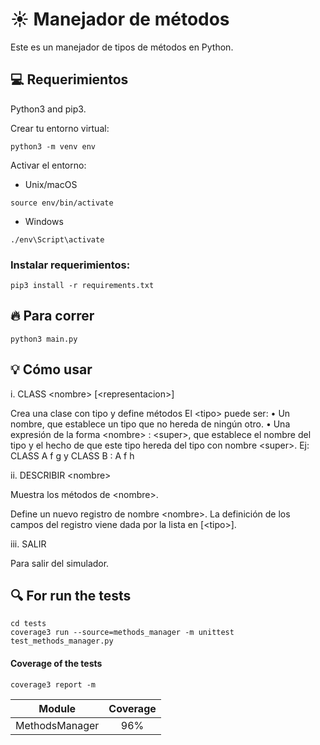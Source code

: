 # :sunny: Manejador de métodos
Este es un manejador de tipos de métodos en Python.

## :computer: Requerimientos

Python3 and pip3.

Crear tu entorno virtual:

```shell
python3 -m venv env
```

Activar el entorno:

- Unix/macOS

```shell
source env/bin/activate
```

- Windows

```shell
./env\Script\activate
```

### Instalar requerimientos:

```shell
pip3 install -r requirements.txt
```

## :fire: Para correr

```shell
python3 main.py
```

## :bulb: Cómo usar

i. CLASS \<nombre> \[\<representacion>]

Crea una clase con tipo <tipo> y define métodos
El \<tipo> puede ser:
• Un nombre, que establece un tipo que no hereda de ningún otro.
• Una expresión de la forma \<nombre> : \<super>, que establece el nombre del tipo y el hecho de que este tipo hereda del tipo con nombre \<super>.
Ej: CLASS A f g y CLASS B : A f h


ii. DESCRIBIR \<nombre>

Muestra los métodos de \<nombre>.

Define un nuevo registro de nombre \<nombre>. La definición de los campos del registro viene dada por la lista en \[\<tipo>].

iii. SALIR

Para salir del simulador.

## :mag: For run the tests

```shell
cd tests
coverage3 run --source=methods_manager -m unittest test_methods_manager.py
```

#### Coverage of the tests

```shell
coverage3 report -m
```

| Module | Coverage |
|:----:|:--:|
| MethodsManager| 96% |